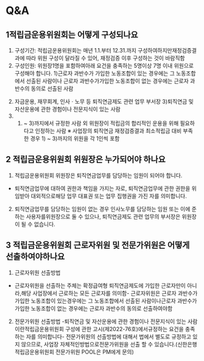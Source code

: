 # Q&A
## 1적립금운용위원회는 어떻게 구성되나요
1. 구성기간: 적립금운용위원회는 매년 1.1.부터 12.31.까지 구성하여하지만재정검증결과에 따라 위원 구성이 달라질 수 있어, 재정검증 이후 구성하는 것이 바람직함
2. 구성인원: 위원장1명을 포함하여아래 요건을 충족하는 5명이상 7명 이내 위원으로구성해야 합니다.
1)근로자 과반수가 가입한 노동조합이 있는 경우에는 그 노동조합에서 선출된 사람이나 근로자 과반수가가입한 노동조합이 없는 경우에는 근로자 과반수의 동의로 선출된 사람
2) 자금운용, 재무회계, 인사ㆍ노무 등 퇴직연금제도 관련 업무 부서장
3)퇴직연금 및 자산운용에 관한 경험이나 전문지식이 있는 사람
4) 1) ~ 3)까지에서 규정한 사람 외 위원장이 적립금의 합리적인 운용을 위해 필요하다고 인정하는 사람
※ 사업장의 퇴직연금 재정검증결과 최소적립금 대비 부족한 경우 1) ~ 3)까지의 위원을 각 1인씩 포함
## 2 적립금운용위원회 위원장은 누가되어야 하나요
1. 적립금운용위원회 위원장은 퇴직연금업무를 담당하는 임원이 되어야 합니다.
- 퇴직연금업무에 대하여 권한과 책임을 가지는 자로, 퇴직연금업무에 관한 권한을 위임받아 대외적으로해당 업무 대표권 또는 업무 집행권을 가진 자를 의미합니다.
2. 퇴직연금업무를 담당하는 임원이 없는 경우 인사노무를 담당하는 임원 또는 이에 준하는 사용자를위원장으로 둘 수 있으나, 퇴직연금제도 관련 업무의 부서장은 위원장이 될 수 없습니다.
## 3 적립금운용위원회 근로자위원 및 전문가위원은 어떻게 선출하여야하나요
1. 근로자위원 선출방법
- 근로자위원을 선출하는 주체는 확정급여형 퇴직연금제도에 가입한 근로자만이 아니라,해당 사업장에서 근로하는 모든 근로자를 의미함- 근로자위원은 근로자 과반수가 가입한 노동조합이 있는경우에는 그 노동조합에서 선출된 사람이나근로자 과반수가 가입한 노동조합이 없는 경우에는 근로자 과반수의 동의로 선출하여야함
2. 전문가위원 선출방법
-퇴직연금 및 자산운용에 관한 경험이나 전문지식이 있는 사람이란적립금운용위원회 구성에 관한 고시(제2022-76호)에서규정하는 요건을 충족하는 자를 의미합니다- 전문가위원의 선출방법에 대해서 법에서 별도로 규정하고 있지 않으므로, 사업장 자체적인방법으로전문가위원을 선출 할 수 있습니다.(신한은행 적립금운용위원회 전문가위원 POOL은 PM에게 문의)
